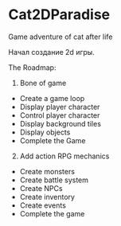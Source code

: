 # Cat2DParadise
Game adventure of cat after life


Начал создание 2d игры.



The Roadmap:

1. Bone of game
- Create a game loop
- Display player character
- Control player character
- Display background tiles
- Display objects
- Complete the Game


2. Add action RPG mechanics
- Create monsters
- Create battle system
- Create NPCs
- Create inventory
- Create events
- Complete the game

